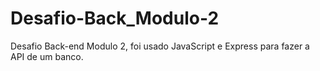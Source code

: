 # Desafio-Back_Modulo-2
Desafio Back-end Modulo 2, foi usado JavaScript e Express para fazer a API de um banco.
